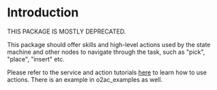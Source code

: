 # Introduction

THIS PACKAGE IS MOSTLY DEPRECATED.

This package should offer skills and high-level actions used by the state machine and other nodes to navigate through the task, such as "pick", "place", "insert" etc.

Please refer to the service and action tutorials [here](http://wiki.ros.org/actionlib/Tutorials) to learn how to use actions. There is an example in o2ac_examples as well.